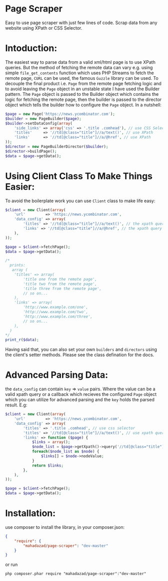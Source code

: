 Page Scraper
=============

Easy to use page scraper with just few lines of code. Scrap data from any website using XPath or CSS Selector.

Intoduction:
============

The easiest way to parse data from a valid xml/html page is to use XPath queries. But the method of fetching
the remote data can vary e.g. using simple `file_get_contents` function which uses PHP Streams to fetch the remote
page, `CURL` can be used, the famous `Guzzle` library can be used. To decouple the final product i.e. `Page` from the
remote page fetching logic and to avoid leaving the `Page` object in an unstable state I have used the Builder pattern.
The `Page` object is passed to the Builder object which contains the logic for fetching the remote page, then the
builder is passed to the director object which tells the builder how to configure the `Page` object. In a nutshell:

```php
$page = new Page('https://news.ycombinator.com');
$builder = new PageBuilder($page);
$builder->setDataConfig(array(
    'side_links' => array('css' => '.title .comhead'), // use CSS Selector
    'titles'     => '//td[@class="title"]//a/text()', // use XPath
    'links'      => '//td[@class="title"]//a/@href', // use XPath
));
$director = new PageBuilderDirector($builder);
$director->buildPage();
$data = $page->getData();
```

Using Client Class To Make Things Easier:
=========================================
To avoid the boilerplate work you can use `Client` class to make life easy:

```php
$client = new Client(array(
    'url'         => 'https://news.ycombinator.com',
    'data_config' => array(
        'titles' => '//td[@class="title"]//a/text()', // the xpath query
        'links' => '//td[@class="title"]//a/@href', // the xpath query
    ),
));

$page = $client->fetchPage();
$data = $page->getData();

/*
  prints:
   array (
    'titles' => array(
        'title one from the remote page',
        'title two from the remote page',
        'title three from the remote page',
        // so on...
    ),
    'links' => array(
        'http://www.example.com/one',
        'http://www.example.com/two',
        'http://www.example.com/three',
        // so on...
    ),
  )
*/
print_r($data);
```

Having said that, you can also set your own `builders` and `directors` using the client's setter methods. Please see the class defination for the docs.

Advanced Parsing Data:
======================
the `data_config` can contain `key` => `value` pairs. Where the value can be a valid xpath query or a callback which recieves the configured `Page` object which you can utilize for advanced parsing and the `key` holds the parsed result. E.g:

```php
$client = new Client(array(
    'url'         => 'https://news.ycombinator.com',
    'data_config' => array(
        'titles' => '.title .comhead', // use css selector
        'titles' => '//td[@class="title"]//a/text()', // use xpath query
        'links' => function ($page) {
            $links = array();
            $node_list = $page->getXpath()->query('//td[@class="title"]//a/@href');
            foreach($node_list as $node) {
                $links[] = $node->nodeValue;
            }
            return $links;
        },
    ),
));

$page = $client->fetchPage();
$data = $page->getData();
```

Installation:
=============
use composer to install the library, in your composer.json:

```json
{
    "require": {
        "mahadazad/page-scraper": "dev-master"
    }
}
```

or run

`php composer.phar require "mahadazad/page-scraper":"dev-master"`
